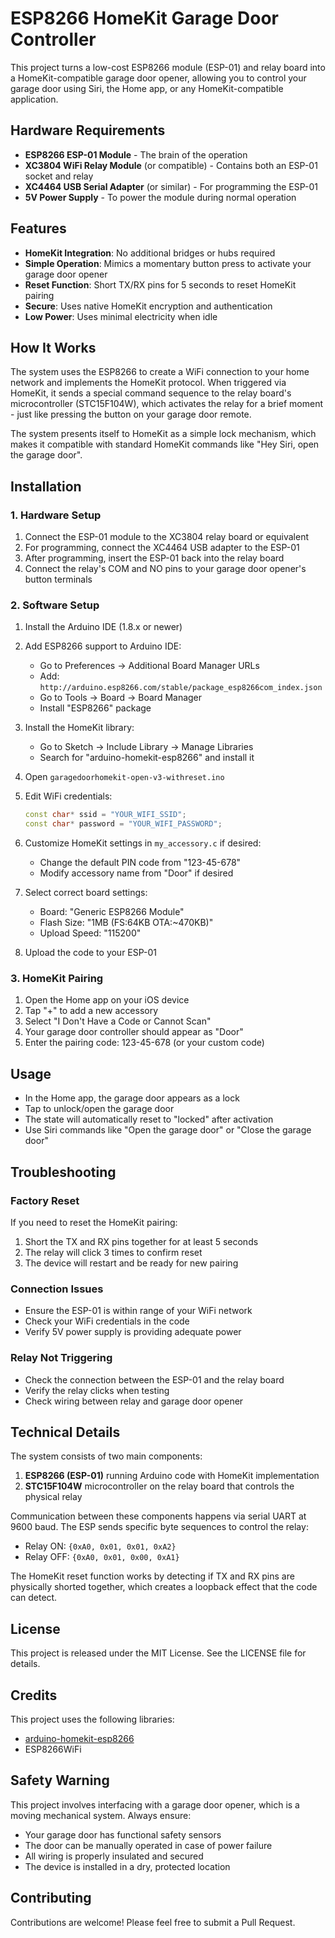 # ESP8266 HomeKit Garage Door Controller

This project turns a low-cost ESP8266 module (ESP-01) and relay board into a HomeKit-compatible garage door opener, allowing you to control your garage door using Siri, the Home app, or any HomeKit-compatible application.

## Hardware Requirements

- **ESP8266 ESP-01 Module** - The brain of the operation
- **XC3804 WiFi Relay Module** (or compatible) - Contains both an ESP-01 socket and relay
- **XC4464 USB Serial Adapter** (or similar) - For programming the ESP-01
- **5V Power Supply** - To power the module during normal operation

## Features

- **HomeKit Integration**: No additional bridges or hubs required
- **Simple Operation**: Mimics a momentary button press to activate your garage door opener
- **Reset Function**: Short TX/RX pins for 5 seconds to reset HomeKit pairing
- **Secure**: Uses native HomeKit encryption and authentication
- **Low Power**: Uses minimal electricity when idle

## How It Works

The system uses the ESP8266 to create a WiFi connection to your home network and implements the HomeKit protocol. When triggered via HomeKit, it sends a special command sequence to the relay board's microcontroller (STC15F104W), which activates the relay for a brief moment - just like pressing the button on your garage door remote.

The system presents itself to HomeKit as a simple lock mechanism, which makes it compatible with standard HomeKit commands like "Hey Siri, open the garage door".

## Installation

### 1. Hardware Setup

1. Connect the ESP-01 module to the XC3804 relay board or equivalent
2. For programming, connect the XC4464 USB adapter to the ESP-01
3. After programming, insert the ESP-01 back into the relay board
4. Connect the relay's COM and NO pins to your garage door opener's button terminals

### 2. Software Setup

1. Install the Arduino IDE (1.8.x or newer)
2. Add ESP8266 support to Arduino IDE:
   - Go to Preferences → Additional Board Manager URLs
   - Add: `http://arduino.esp8266.com/stable/package_esp8266com_index.json`
   - Go to Tools → Board → Board Manager
   - Install "ESP8266" package

3. Install the HomeKit library:
   - Go to Sketch → Include Library → Manage Libraries
   - Search for "arduino-homekit-esp8266" and install it

4. Open `garagedoorhomekit-open-v3-withreset.ino`
5. Edit WiFi credentials:
   ```cpp
   const char* ssid = "YOUR_WIFI_SSID";
   const char* password = "YOUR_WIFI_PASSWORD";
   ```

6. Customize HomeKit settings in `my_accessory.c` if desired:
   - Change the default PIN code from "123-45-678"
   - Modify accessory name from "Door" if desired

7. Select correct board settings:
   - Board: "Generic ESP8266 Module"
   - Flash Size: "1MB (FS:64KB OTA:~470KB)"
   - Upload Speed: "115200"

8. Upload the code to your ESP-01

### 3. HomeKit Pairing

1. Open the Home app on your iOS device
2. Tap "+" to add a new accessory
3. Select "I Don't Have a Code or Cannot Scan"
4. Your garage door controller should appear as "Door"
5. Enter the pairing code: 123-45-678 (or your custom code)

## Usage

- In the Home app, the garage door appears as a lock
- Tap to unlock/open the garage door
- The state will automatically reset to "locked" after activation
- Use Siri commands like "Open the garage door" or "Close the garage door"

## Troubleshooting

### Factory Reset
If you need to reset the HomeKit pairing:
1. Short the TX and RX pins together for at least 5 seconds
2. The relay will click 3 times to confirm reset
3. The device will restart and be ready for new pairing

### Connection Issues
- Ensure the ESP-01 is within range of your WiFi network
- Check your WiFi credentials in the code
- Verify 5V power supply is providing adequate power

### Relay Not Triggering
- Check the connection between the ESP-01 and the relay board
- Verify the relay clicks when testing
- Check wiring between relay and garage door opener

## Technical Details

The system consists of two main components:

1. **ESP8266 (ESP-01)** running Arduino code with HomeKit implementation
2. **STC15F104W** microcontroller on the relay board that controls the physical relay

Communication between these components happens via serial UART at 9600 baud. The ESP sends specific byte sequences to control the relay:
- Relay ON: `{0xA0, 0x01, 0x01, 0xA2}`
- Relay OFF: `{0xA0, 0x01, 0x00, 0xA1}`

The HomeKit reset function works by detecting if TX and RX pins are physically shorted together, which creates a loopback effect that the code can detect.

## License

This project is released under the MIT License. See the LICENSE file for details.

## Credits

This project uses the following libraries:
- [arduino-homekit-esp8266](https://github.com/Mixiaoxiao/Arduino-HomeKit-ESP8266)
- ESP8266WiFi

## Safety Warning

This project involves interfacing with a garage door opener, which is a moving mechanical system. Always ensure:
- Your garage door has functional safety sensors
- The door can be manually operated in case of power failure
- All wiring is properly insulated and secured
- The device is installed in a dry, protected location

## Contributing

Contributions are welcome! Please feel free to submit a Pull Request.

